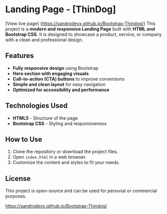 # Landing Page - [ThinDog]
[View live page] (https://sandrodevx.github.io/Bootstrap-Thindog/)
This project is a **modern and responsive Landing Page** built with **HTML and Bootstrap CSS**. It is designed to showcase a product, service, or company with a clean and professional design.  

## Features

- **Fully responsive design** using Bootstrap  
- **Hero section with engaging visuals**  
- **Call-to-action (CTA) buttons** to improve conversions  
- **Simple and clean layout** for easy navigation  
- **Optimized for accessibility and performance**  

## Technologies Used

- **HTML5** - Structure of the page  
- **Bootstrap CSS** - Styling and responsiveness  

## How to Use

1. Clone the repository or download the project files.  
2. Open `index.html` in a web browser.  
3. Customize the content and styles to fit your needs.  

## License

This project is open-source and can be used for personal or commercial purposes. 
 
https://sandrodevx.github.io/Bootstrap-Thindog/
